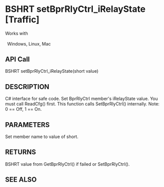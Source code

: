 # BSHRT setBprRlyCtrl_iRelayState [Traffic]

Works with <p class="s1" style="padding-top: 2pt;padding-left: 5pt;text-indent: 0pt;text-align: left;"><a name="bookmark392">&zwnj;</a>Windows, Linux, Mac</p>

## API Call
BSHRT setBprRlyCtrl_iRelayState(short value)
## DESCRIPTION
C# interface for safe code. Set BprRlyCtrl member&#39;s iRelayState value. You must call ReadCfg() first. This function calls SetBprRlyCtrl() internally. Note: 0 == Off, 1 == On.

## PARAMETERS
Set member name to value of short.

## RETURNS
BSHRT value from GetBprRlyCtrl() if failed or SetBprRlyCtrl().

## SEE ALSO

